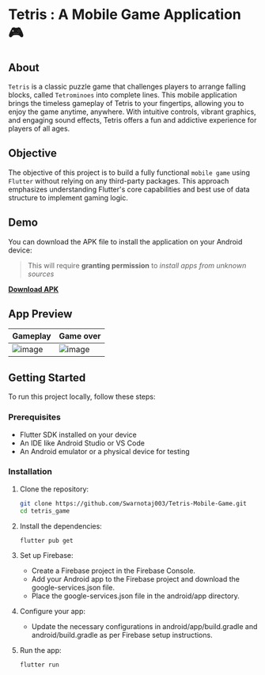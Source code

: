 # Tetris : A Mobile Game Application 🎮
## About
`Tetris` is a classic puzzle game that challenges players to arrange falling blocks, called `Tetrominoes` into complete lines. This mobile application brings the timeless gameplay of Tetris to your fingertips, allowing you to enjoy the game anytime, anywhere. With intuitive controls, vibrant graphics, and engaging sound effects, Tetris offers a fun and addictive experience for players of all ages.

## Objective
The objective of this project is to build a fully functional `mobile game` using `Flutter` without relying on any third-party packages. This approach emphasizes understanding Flutter's core capabilities and best use of data structure to implement gaming logic.

## Demo
You can download the APK file to install the application on your Android device:
> This will require **granting permission** to *install apps from unknown sources*

[**Download APK**](https://github.com/Swarnotaj003/Tetris-Mobile-Game/releases/download/v1.0/app-release.apk)

## App Preview
Gameplay    |  Game over |
------------|------------|
![image](https://github.com/user-attachments/assets/1beae34e-1256-4e02-8e2e-5dbf7c1cf24e)|![image](https://github.com/user-attachments/assets/aadd9edb-c65c-4694-9161-f6ba8ee66e72)

## Getting Started

To run this project locally, follow these steps:

### Prerequisites

- Flutter SDK installed on your device
- An IDE like Android Studio or VS Code
- An Android emulator or a physical device for testing

### Installation

1. Clone the repository:
    ```bash
    git clone https://github.com/Swarnotaj003/Tetris-Mobile-Game.git
    cd tetris_game
    ```
2. Install the dependencies:
    ```bash
    flutter pub get
    ```
3. Set up Firebase:
    - Create a Firebase project in the Firebase Console.
    - Add your Android app to the Firebase project and download the google-services.json file.
    - Place the google-services.json file in the android/app directory.

4. Configure your app:
    - Update the necessary configurations in android/app/build.gradle and android/build.gradle as per Firebase setup instructions.

5. Run the app:
    ```bash
    flutter run
